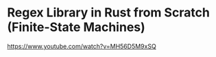 # Regex Library in Rust from Scratch (Finite-State Machines)

https://www.youtube.com/watch?v=MH56D5M9xSQ
